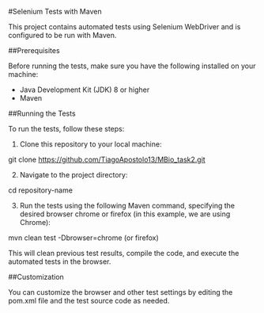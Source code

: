 #Selenium Tests with Maven

This project contains automated tests using Selenium WebDriver and is configured to be run with Maven.

##Prerequisites

Before running the tests, make sure you have the following installed on your machine:

- Java Development Kit (JDK) 8 or higher
- Maven

##Running the Tests

To run the tests, follow these steps:

1. Clone this repository to your local machine:

git clone https://github.com/TiagoApostolo13/MBio_task2.git

2. Navigate to the project directory:

cd repository-name

3. Run the tests using the following Maven command, specifying the desired browser chrome or firefox (in this example, we are using Chrome):

mvn clean test -Dbrowser=chrome (or firefox)

This will clean previous test results, compile the code, and execute the automated tests in the browser.

##Customization

You can customize the browser and other test settings by editing the pom.xml file and the test source code as needed.
